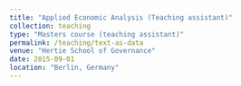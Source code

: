```yaml
---
title: "Applied Economic Analysis (Teaching assistant)"
collection: teaching
type: "Masters course (teaching assistant)"
permalink: /teaching/text-as-data
venue: "Hertie School of Governance"
date: 2015-09-01
location: "Berlin, Germany"
---
```

